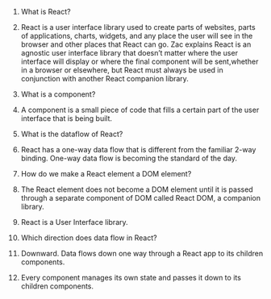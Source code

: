1.	What is React?
2.	React is a user interface library used to create parts of websites, parts of applications, charts, widgets, and any place the user will see in the browser and other places that React can go. Zac explains React is an agnostic user interface library that doesn’t matter where the user interface will display or where the final component will be sent,whether in a browser or elsewhere, but React must always be used in conjunction with another React companion library.
3.	What is a component?
4.	A component is a small piece of code that fills a certain part of the user interface that is being built.
5.	What is the dataflow of React?
6.	React has a one-way data flow that is different from the familiar 2-way binding. One-way data flow is becoming the standard of the day.
7.	How do we make a React element a DOM element?
8.	The React element does not become a DOM element until it is passed through a separate component of DOM called React DOM, a companion library.
9.	React is a User Interface library.

10.	Which direction does data flow in React?
11.	Downward. Data flows down one way through a React app to its children components.
12.	Every component manages its own state and passes it down to its children components.
